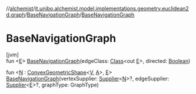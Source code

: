 //[alchemist](../../../index.md)/[it.unibo.alchemist.model.implementations.geometry.euclidean2d.graph](../index.md)/[BaseNavigationGraph](index.md)/[BaseNavigationGraph](-base-navigation-graph.md)

# BaseNavigationGraph

[jvm]\
fun <[E](index.md)> [BaseNavigationGraph](-base-navigation-graph.md)(edgeClass: [Class](https://docs.oracle.com/javase/8/docs/api/java/lang/Class.html)<out [E](index.md)>, directed: [Boolean](https://kotlinlang.org/api/latest/jvm/stdlib/kotlin/-boolean/index.html))

fun <[N](index.md) : [ConvexGeometricShape](../../it.unibo.alchemist.model.interfaces.geometry/-convex-geometric-shape/index.md)<[V](index.md), [A](index.md)>, [E](index.md)> [BaseNavigationGraph](-base-navigation-graph.md)(vertexSupplier: [Supplier](https://docs.oracle.com/javase/8/docs/api/java/util/function/Supplier.html)<[N](index.md)>?, edgeSupplier: [Supplier](https://docs.oracle.com/javase/8/docs/api/java/util/function/Supplier.html)<[E](index.md)>?, graphType: GraphType)
